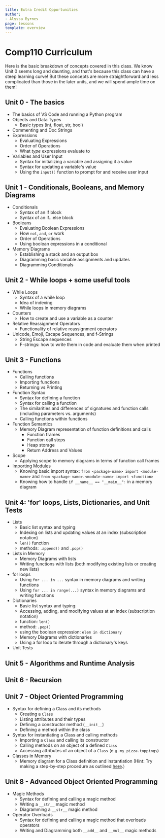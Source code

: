 ```yaml
---
title: Extra Credit Opportunities 
author:
- Alyssa Byrnes
page: lessons
template: overview
---
```


# Comp110 Curriculum

Here is the basic breakdown of concepts covered in this class. We know Unit 0 seems long and daunting, and that's because this class can have a steep learning curve! But these concepts are more straightforward and less complicated than those in the later units, and we will spend ample time on them!

## Unit 0 - The basics
- The basics of VS Code and running a Python program
- Objects and Data Types
   - Basic types (int, float, str, bool)
- Commenting and Doc Strings
- Expressions
   - Evaluating Expressions
   - Order of Operations
   - What *type* expressions evaluate to
- Variables and User Input
   - Syntax for initializing a variable and assigning it a value
   - Syntax for updating a variable's value
   - Using the `input()` function to prompt for and receive user input

## Unit 1 - Conditionals, Booleans, and Memory Diagrams
- Conditionals
   - Syntax of an if block
   - Syntax of an if...else block
- Booleans
    - Evaluating Boolean Expressions
    - How `not`, `and`, `or` work
    - Order of Operations
    - Using boolean expressions in a conditional
- Memory Diagrams
   - Establishing a stack and an output box
   - Diagramming basic variable assignments and updates
   - Diagramming Conditionals

## Unit 2 - While loops + some useful tools

- While Loops
  - Syntax of a while loop
  - Idea of indexing
  - While loops in memory diagrams
- Counters
    - How to create and use a variable as a counter
- Relative Reassignment Operators
   - Functionality of relative reassignment operators
-  Unicode, Emoji, Escape Sequences, and f-Strings
   -  String Escape sequences
   -  F-strings: how to write them in code and evaluate them when printed

## Unit 3 - Functions

- Functions
  -  Calling functions
   -  Importing functions
   -  Returning vs Printing
- Function Syntax
   -  Syntax for defining a function
   -  Syntax for calling a function
   -  The similarities and differences of signatures and function calls (including parameters vs. arguments)
  -  Calling functions within functions
- Function Semantics
   -  Memory Diagram representation of function definitions and calls
      -  Function frames
      -  Function call steps
      - Heap storage
      - Return Address and Values
- Scope
   - Applying scope to memory diagrams in terms of function call frames
- Importing Modules
   - Knowing basic import syntax: `from <package-name> import <module-name>` and `from <package-name>.<module-name> import <function>`
   - Knowing how to handle `if __name__ == "__main__":` in a memory diagram

## Unit 4: 'for' loops, Lists, Dictionaries, and Unit Tests
- Lists
   - Basic list syntax and typing
   - Indexing on lists and updating values at an index (subscription notation)
   - `len()` function
   - methods: `.append()` and `.pop()`
- Lists in Memory
   - Memory Diagrams with lists
   - Writing functions with lists (both modifying existing lists or creating new lists)
- for loops
   - Using `for ... in ...` syntax in memory diagrams and writing functions
   - Using `for ... in range(...)` syntax in memory diagrams and writing functions
- Dictionaries
   - Basic list syntax and typing
   - Accessing, adding, and modifying values at an index (subscription notation)
   - function: `len()`
   - method: `.pop()`
   - using the boolean expression: `elem in dictionary`
   - Memory Diagrams with dictionaries
   - Using a for loop to iterate through a dictionary's keys
- Unit Tests


## Unit 5 - Algorithms and Runtime Analysis

## Unit 6 - Recursion

## Unit 7 - Object Oriented Programming
- Syntax for defining a Class and its methods
    - Creating a `Class`
    - Listing attributes and their types
    - Defining a constructor method (`__init__`)
    - Defining a method within the class
- Syntax for instantiating a Class and calling methods
    - Importing a `Class` and calling its constructor
    - Calling methods on an object of a defined `Class`
    - Accessing attributes of an object of a `Class` (e.g. `my_pizza.toppings`)
- Classes in Memory
   - Memory diagram for a Class definition and instantiation (Hint: Try making a step-by-step procedure as outlined [here](https://campuswire.com/c/GD77C6F5C/feed/457).)

## Unit 8 - Advanced Object Oriented Programming
- Magic Methods
   - Syntax for defining and calling a magic method
   - Writing a `__str__` magic method
   - Diagramming a `__str__` magic method
- Operator Overloads
   - Syntax for defining and calling a magic method that overloads operators
   - Writing and Diagramming both `__add__` and `__mul__` magic methods

